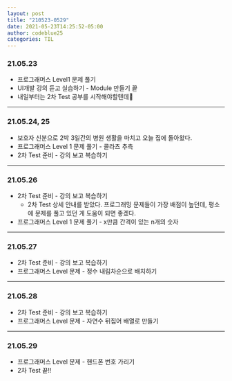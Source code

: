 ```yaml
---
layout: post
title: "210523-0529"
date: 2021-05-23T14:25:52-05:00
author: codeblue25
categories: TIL
---
```


<h3>21.05.23</h3>

- 프로그래머스 Level1 문제 풀기
- UI개발 강의 듣고 실습하기 - Module 만들기 끝
- 내일부터는 2차 Test 공부를 시작해야할텐데💫

---

<h3>21.05.24, 25</h3>

- 보호자 신분으로 2박 3일간의 병원 생활을 마치고 오늘 집에 돌아왔다.
- 프로그래머스 Level 1 문제 풀기 - 콜라츠 추측
- 2차 Test 준비 - 강의 보고 복습하기

---

<h3>21.05.26</h3>

- 2차 Test 준비 - 강의 보고 복습하기
  - 2차 Test 상세 안내를 받았다. 프로그래밍 문제들이 가장 배점이 높던데, 평소에 문제를 풀고 있던 게 도움이 되면 좋겠다.
- 프로그래머스 Level 1 문제 풀기 - x만큼 간격이 있는 n개의 숫자

---

<h3>21.05.27</h3>

- 2차 Test 준비 - 강의 보고 복습하기
- 프로그래머스 Level 문제 - 정수 내림차순으로 배치하기

---

<h3>21.05.28</h3>

- 2차 Test 준비 - 강의 보고 복습하기
- 프로그래머스 Level 문제 - 자연수 뒤집어 배열로 만들기

---

<h3>21.05.29</h3>

- 프로그래머스 Level 문제 - 핸드폰 번호 가리기
- 2차 Test 끝!!
